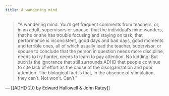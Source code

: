 ```yaml
---
title: A wandering mind
---
```


> "A wandering mind. You’ll get frequent comments from teachers, or, in an adult, supervisors or spouse, that the individual’s mind wanders, that he or she has trouble focusing and staying on task, that performance is inconsistent, good days and bad days, good moments and terrible ones, all of which usually lead the teacher, supervisor, or spouse to conclude that the person in question needs more discipline, needs to try harder, needs to learn to pay attention. No kidding! But such is the ignorance that still surrounds ADHD that people continue to cite lack of effort as the cause of the disorganization and poor attention. The biological fact is that, in the absence of stimulation, they can’t. Not won’t. Can’t."

— [[ADHD 2.0 by Edward Hallowell & John Ratey]]
